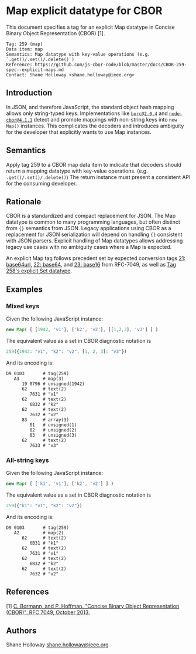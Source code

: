 # Map explicit datatype for CBOR

This document specifies a tag for an explicit Map datatype in Concise Binary Object Representation (CBOR) [1].

    Tag: 259 (map)
    Data item: map
    Semantics: Map datatype with key-value operations (e.g. `.get()/.set()/.delete()`)
    Reference: https://github.com/js-cbor-code/blob/master/docs/CBOR-259-spec--explicit-maps.md
    Contact: Shane Holloway <shane.holloway@ieee.org>

## Introduction

In JSON, and therefore JavaScript, the standard object hash mapping allows only
string-typed keys. Implementations like [`borc@2.0.4`][borc] and
[`node-cbor@4.1.1`][node-cbor] detect and promote mappings with non-string keys
into `new Map()` instances. This complicates the decoders and introduces
ambiguity for the developer that explicitly wants to use Map instances.

  [borc]: https://www.npmjs.com/package/borc
  [node-cbor]: https://www.npmjs.com/package/cbor

## Semantics

Apply tag 259 to a CBOR map data item to indicate that decoders should return a
mapping datatype with key-value operations. (e.g. `.get()/.set()/.delete()`) The
return instance must present a consistent API for the consuming developer.


## Rationale

CBOR is a standardized and compact replacement for JSON. The Map datatype is
common to many programming languages, but often distinct from `{}` semantics
from JSON. Legacy applications using CBOR as a replacement for JSON
serialization will depend on handling `{}` consistent with JSON parsers.
Explicit handling of Map datatypes allows addressing legacy use cases with
no ambiguity cases where a Map is expected.

An explicit Map tag follows precedent set by expected conversion tags [21:
base64url][RFC7049], [22: base64][RFC7049], and [23: base16][RFC7049] from
RFC-7049, as well as [Tag 258's explicit Set datatype][tag-258].

 [tag-258]:	https://github.com/input-output-hk/cbor-sets-spec/blob/master/CBOR_SETS.md


## Examples

### Mixed keys

Given the following JavaScript instance:

```javascript
new Map( [ [1942, 'v1'], ['k2', 'v2'], [[1,2,3], 'v3'] ] )
```

The equivalent value as a set in CBOR diagnostic notation is

```javascript
259({1942: "v1", "k2": "v2", [1, 2, 3]: "v3"})
```

And its encoding is:

    D9 0103       # tag(259)
       A3         # map(3)
          19 0796 # unsigned(1942)
          62      # text(2)
             7631 # "v1"
          62      # text(2)
             6B32 # "k2"
          62      # text(2)
             7632 # "v2"
          83      # array(3)
             01   # unsigned(1)
             02   # unsigned(2)
             03   # unsigned(3)
          62      # text(2)
             7633 # "v3"


### All-string keys

Given the following JavaScript instance:

```javascript
new Map( [ ['k1', 'v1'], ['k2', 'v2'] ] )
```

The equivalent value as a set in CBOR diagnostic notation is

```javascript
259({"k1": "v1", "k2": "v2"})
```

And its encoding is:

    D9 0103       # tag(259)
       A2         # map(2)
          62      # text(2)
             6B31 # "k1"
          62      # text(2)
             7631 # "v1"
          62      # text(2)
             6B32 # "k2"
          62      # text(2)
             7632 # "v2"

## References

[1] [C. Bormann, and P. Hoffman. "Concise Binary Object Representation (CBOR)". RFC 7049, October 2013.][RFC7049]

  [RFC7049]: https://tools.ietf.org/html/rfc7049#section-2.4

## Authors

Shane Holloway <shane.holloway@ieee.org>
